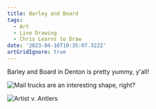 ```yaml
---
title: Barley and Board
tags:
  - Art
  - Line Drawing
  - Chris Learns to Draw
date: '2023-04-16T10:35:07.322Z'
artGridIgnore: true
---
```


Barley and Board in Denton is pretty yummy, y'all!

![Mail trucks are an interesting shape, right?](https://res.cloudinary.com/cpadilla/image/upload/t_optimize/chrisdpadilla/blog/art/IMG_3026_rj4xia.jpg)

![Artist v. Antlers](https://res.cloudinary.com/cpadilla/image/upload/t_optimize/chrisdpadilla/blog/art/IMG_3025_p4rgyh.jpg)
